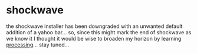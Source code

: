 <!--
  id: 257
  date: 2004-06-23T21:04:12
  modified: 2004-06-23T21:04:12
  slug: shockwave
  type: post
  excerpt: <p>the shockwave installer has been downgraded with an unwanted default addition of a yahoo bar&#8230; so, since this might mark the end of shockwave as we know it I thought it would be wise to broaden my horizon by learning processing&#8230; stay tuned&#8230;</p> 
  content: <p>the shockwave installer has been downgraded with an unwanted default addition of a yahoo bar&#8230; so, since this might mark the end of shockwave as we know it I thought it would be wise to broaden my horizon by learning <a href="http://www.processing.org/" target="_blank">processing</a>&#8230; stay tuned&#8230;</p> 
  categories: Director,Processing
  tags: 
-->

# shockwave

<p>the shockwave installer has been downgraded with an unwanted default addition of a yahoo bar&#8230; so, since this might mark the end of shockwave as we know it I thought it would be wise to broaden my horizon by learning <a href="http://www.processing.org/" target="_blank">processing</a>&#8230; stay tuned&#8230;</p>

